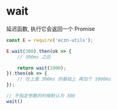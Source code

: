 # wait 

延迟函数, 执行它会返回一个 Promise 

``` js
const E = require('eczn-utils'); 

E.wait(300).then(ok => {
    // 300ms 之后 

    return wait(1000); 
}).then(ok => {
    // 在上面 300ms 的基础上 再加个 1000ms 
}); 

// 不指定参数的时候默认为 300 
wait()
```

